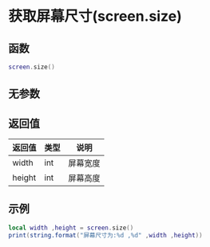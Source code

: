 # 获取屏幕尺寸(screen.size)

## 函数

```lua
screen.size()
```

## 无参数

## 返回值

| 返回值    | 类型  | 说明   |
| ------ | --- | ---- |
| width  | int | 屏幕宽度 |
| height | int | 屏幕高度 |

## 示例

```lua
local width ,height = screen.size()
print(string.format("屏幕尺寸为:%d ,%d" ,width ,height))
```
